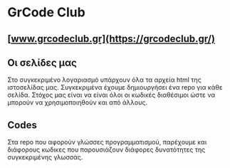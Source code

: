# GrCode Club
## [www.grcodeclub.gr](https://grcodeclub.gr/)
## Oι σελίδες μας

Στο συγκεκριμένο λογαριασμό υπάρχουν όλα τα αρχεία html της ιστοσελίδας μας. Συγκεκριμένα έχουμε δημιουργήσει ένα repo για κάθε σελίδα. Στόχος μας είναι να είναι όλοι οι κωδικές διαθέσιμοι ώστε να μπορούν να χρησιμοποιηθούν και από άλλους. 

## Codes
Στα repo που αφορούν γλώσσες προγραμματισμού, παρέχουμε και διάφορους κωδικες που παρουσιάζουν διάφορες δυνατότητες της συγκεκριμένης γλωσσάς. 
